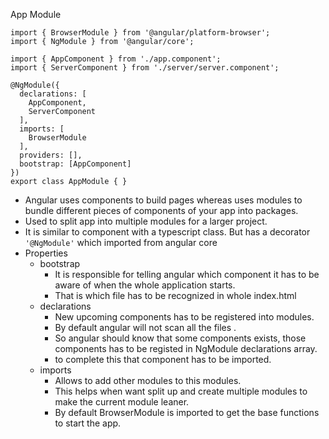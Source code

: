 App Module

```
import { BrowserModule } from '@angular/platform-browser';
import { NgModule } from '@angular/core';

import { AppComponent } from './app.component';
import { ServerComponent } from './server/server.component';

@NgModule({
  declarations: [
    AppComponent,
    ServerComponent
  ],
  imports: [
    BrowserModule
  ],
  providers: [],
  bootstrap: [AppComponent]
})
export class AppModule { }
```

-   Angular uses components to build pages whereas uses modules to bundle different pieces of components of your app into packages.
-   Used to split app into multiple modules for a larger project.
-   It is similar to component with a typescript class. But has a decorator ```'@NgModule'``` which imported from angular core
-   Properties
    -   bootstrap
        -   It is responsible for telling angular which component it has to be aware of when the whole application starts.
        -   That is which file has to be recognized in whole index.html
    -   declarations
        -   New upcoming components has to be registered into modules.
        -   By default angular will not scan all the files .
        -   So angular should know that some components exists, those components has to be registed in NgModule declarations array.
        -   to complete this that component has to be imported.
    -   imports
        -   Allows to add other modules to this modules.
        -   This helps when want split up and create multiple modules to make the current module leaner.
        -   By default BrowserModule is imported to get the base functions to start the app.